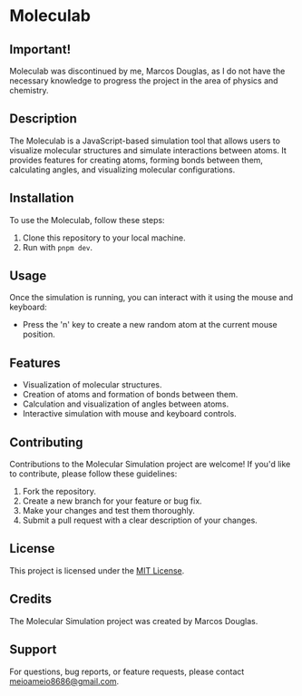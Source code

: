 # Moleculab

## Important!
Moleculab was discontinued by me, Marcos Douglas, as I do not have the necessary knowledge to progress the project in the area of physics and chemistry.

## Description
The Moleculab is a JavaScript-based simulation tool that allows users to visualize molecular structures and simulate interactions between atoms. It provides features for creating atoms, forming bonds between them, calculating angles, and visualizing molecular configurations.

## Installation
To use the Moleculab, follow these steps:
1. Clone this repository to your local machine.
2. Run with `pnpm dev`.

## Usage
Once the simulation is running, you can interact with it using the mouse and keyboard:
- Press the 'n' key to create a new random atom at the current mouse position.

## Features
- Visualization of molecular structures.
- Creation of atoms and formation of bonds between them.
- Calculation and visualization of angles between atoms.
- Interactive simulation with mouse and keyboard controls.

## Contributing
Contributions to the Molecular Simulation project are welcome! If you'd like to contribute, please follow these guidelines:
1. Fork the repository.
2. Create a new branch for your feature or bug fix.
3. Make your changes and test them thoroughly.
4. Submit a pull request with a clear description of your changes.

## License
This project is licensed under the [MIT License](LICENSE).

## Credits
The Molecular Simulation project was created by Marcos Douglas.

## Support
For questions, bug reports, or feature requests, please contact meioameio8686@gmail.com.
